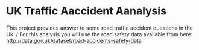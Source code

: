 # UK Traffic Aaccident Aanalysis
This project provides answer to some road traffic accident questions in the Uk. /
For this analysis you will use the road safety data available from here: http://data.gov.uk/dataset/road-accidents-safety-data
